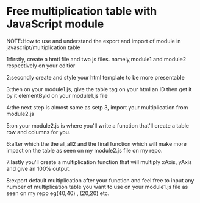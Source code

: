 # Free multiplication table with JavaScript module
 NOTE:How to use and understand the export and import of module in javascript/multiplication table
 
 1:firstly, create a hmtl file and two js files. namely,module1 and module2 respectively on your editior
 
 2:secondly create and style your html template to be more presentable 
 
 3:then on your module1.js, give the table tag on your html an ID then get it by it elementById on your module1.js file
 
 4:the next step is almost same as setp 3, import your multiplication from module2.js
 
 5:on your module2.js is where you'll write a function that'll create a table row and columns for you.
 
 6:after which the the all,all2 and the final function which will make more impact on the table as seen on my module2.js file on my repo.
 
 7:lastly you'll create a multiplication function that will multiply xAxis, yAxis and give an 100% output.
 
 8:export default multiplication after your function and feel free to input any number of multiplication table you want to use on your module1.js file as seen on my repo eg(40,40) , (20,20) etc.
 



 
  
